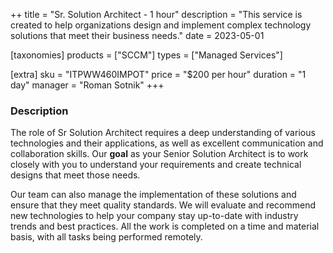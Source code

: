 ++
title = "Sr. Solution Architect - 1 hour"
description = "This service is created to help organizations design and implement complex technology solutions that meet their business needs."
date = 2023-05-01

[taxonomies]
products = ["SCCM"]
types = ["Managed Services"]

[extra]
sku = "ITPWW460IMPOT"
price = "$200 per hour"
duration = "1 day"
manager = "Roman Sotnik"
+++

### Description

The role of Sr Solution Architect requires a deep understanding of various technologies and their applications, as well as excellent communication and collaboration skills. Our **goal** as your Senior Solution Architect is to work closely with you to understand your requirements and create technical designs that meet those needs.  

Our team can also manage the implementation of these solutions and ensure that they meet quality standards. We will evaluate and recommend new technologies to help your company stay up-to-date with industry trends and best practices. All the work is completed on a time and material basis, with all tasks being performed remotely. 